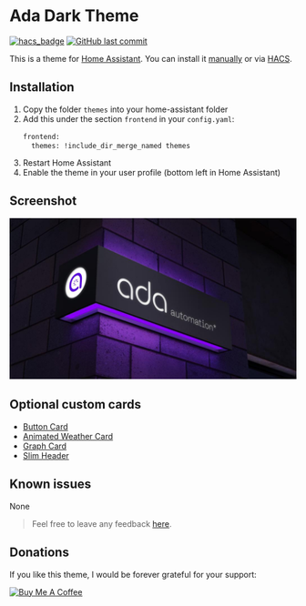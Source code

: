 # Ada Dark Theme

[![hacs_badge](https://img.shields.io/badge/HACS-Default-orange.svg)](https://github.com/custom-components/hacs)
[![GitHub last commit](https://img.shields.io/github/last-commit/cbxcvl/ada-dark-theme)](https://github.com/cbxcvl/ada-dark-theme)

This is a theme for [Home Assistant](https://www.home-assistant.io/). You can install it [manually](#installation) or via [HACS](https://hacs.xyz/).

## Installation

1. Copy the folder `themes` into your home-assistant folder
2. Add this under the section `frontend` in your `config.yaml`:
   ```
   frontend:
     themes: !include_dir_merge_named themes
   ```
3. Restart Home Assistant
4. Enable the theme in your user profile (bottom left in Home Assistant)

## Screenshot

![image](./www/ada-dark.jpeg)

## Optional custom cards

- [Button Card](https://github.com/rodrigofragadf/lovelace-cards/tree/master/tiles-card)
- [Animated Weather Card](https://github.com/bramkragten/custom-ui/tree/master/weather-card)
- [Graph Card](https://github.com/kalkih/mini-graph-card)
- [Slim Header](https://github.com/maykar/compact-custom-header/)

## Known issues

None

> Feel free to leave any feedback [here](https://github.com/cbxcvl/ada-dark-theme/issues).

## Donations

If you like this theme, I would be forever grateful for your support:

<a href="https://www.buymeacoffee.com/cbxcvl" target="_blank"><img src="https://bmc-cdn.nyc3.digitaloceanspaces.com/BMC-button-images/custom_images/orange_img.png" alt="Buy Me A Coffee"></a>
